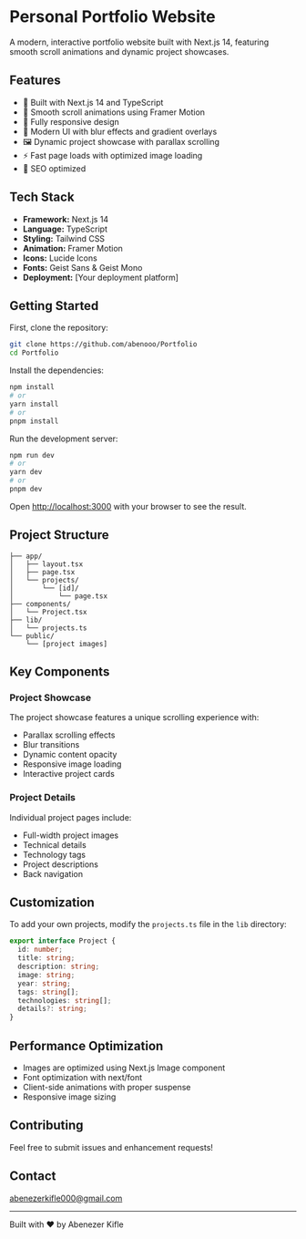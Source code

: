 # Personal Portfolio Website

A modern, interactive portfolio website built with Next.js 14, featuring smooth scroll animations and dynamic project showcases.

## Features

- 🚀 Built with Next.js 14 and TypeScript
- 💫 Smooth scroll animations using Framer Motion
- 📱 Fully responsive design
- 🎨 Modern UI with blur effects and gradient overlays
- 🖼️ Dynamic project showcase with parallax scrolling
- ⚡️ Fast page loads with optimized image loading
- 🎯 SEO optimized

## Tech Stack

- **Framework:** Next.js 14
- **Language:** TypeScript
- **Styling:** Tailwind CSS
- **Animation:** Framer Motion
- **Icons:** Lucide Icons
- **Fonts:** Geist Sans & Geist Mono
- **Deployment:** [Your deployment platform]

## Getting Started

First, clone the repository:

```bash
git clone https://github.com/abenooo/Portfolio
cd Portfolio
```

Install the dependencies:

```bash
npm install
# or
yarn install
# or
pnpm install
```

Run the development server:

```bash
npm run dev
# or
yarn dev
# or
pnpm dev
```

Open [http://localhost:3000](http://localhost:3000) with your browser to see the result.

## Project Structure

```
├── app/
│   ├── layout.tsx
│   ├── page.tsx
│   └── projects/
│       └── [id]/
│           └── page.tsx
├── components/
│   └── Project.tsx
├── lib/
│   └── projects.ts
└── public/
    └── [project images]
```

## Key Components

### Project Showcase

The project showcase features a unique scrolling experience with:
- Parallax scrolling effects
- Blur transitions
- Dynamic content opacity
- Responsive image loading
- Interactive project cards

### Project Details

Individual project pages include:
- Full-width project images
- Technical details
- Technology tags
- Project descriptions
- Back navigation

## Customization

To add your own projects, modify the `projects.ts` file in the `lib` directory:

```typescript
export interface Project {
  id: number;
  title: string;
  description: string;
  image: string;
  year: string;
  tags: string[];
  technologies: string[];
  details?: string;
}
```

## Performance Optimization

- Images are optimized using Next.js Image component
- Font optimization with next/font
- Client-side animations with proper suspense
- Responsive image sizing

## Contributing

Feel free to submit issues and enhancement requests!

## Contact

abenezerkifle000@gmail.com

---

Built with ❤️ by Abenezer Kifle
